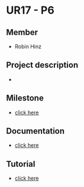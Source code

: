 # UR17 - P6

## Member
* Robin Hinz

## Project description

* 

## Milestone

* [click here](Documentation/Milestone2.md)

## Documentation

* [click here](Documentation/Documentation.md)

## Tutorial

* [click here](Documentation/Tutorial.md)

